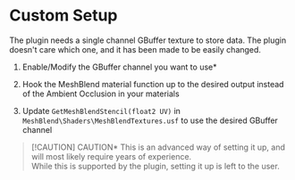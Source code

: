 # Custom Setup

The plugin needs a single channel GBuffer texture to store data. The plugin doesn't care which one, and it has been made to be easily changed.

1. Enable/Modify the GBuffer channel you want to use*

2. Hook the MeshBlend material function up to the desired output instead of the Ambient Occlusion in your materials

3. Update `GetMeshBlendStencil(float2 UV)` in `MeshBlend\Shaders\MeshBlendTextures.usf` to use the desired GBuffer channel

> [!CAUTION] CAUTION*
> This is an advanced way of setting it up, and will most likely require years of experience.
> <br>
> While this is supported by the plugin, setting it up is left to the user.